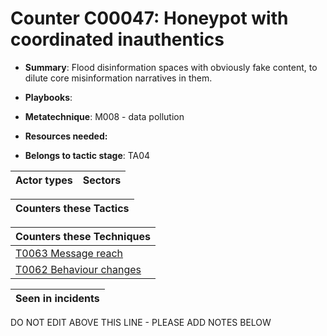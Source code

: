 # Counter C00047: Honeypot with coordinated inauthentics

* **Summary**: Flood disinformation spaces with obviously fake content, to dilute core misinformation narratives in them. 

* **Playbooks**: 

* **Metatechnique**: M008 - data pollution

* **Resources needed:** 

* **Belongs to tactic stage**: TA04


| Actor types | Sectors |
| ----------- | ------- |



| Counters these Tactics |
| ---------------------- |



| Counters these Techniques |
| ------------------------- |
| [T0063 Message reach](../techniques/T0063.md) |
| [T0062 Behaviour changes](../techniques/T0062.md) |



| Seen in incidents |
| ----------------- |


DO NOT EDIT ABOVE THIS LINE - PLEASE ADD NOTES BELOW